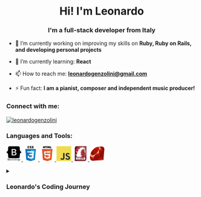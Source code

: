 <h1 align="center">Hi! I'm Leonardo</h1>
<h3 align="center">I'm a full-stack developer from Italy</h3>

- 🔭 I’m currently working on improving my skills on **Ruby, Ruby on Rails, and developing personal projects**

- 🌱 I’m currently learning: **React**

- 📫 How to reach me: **leonardogenzolini@gmail.com**

- ⚡ Fun fact: **I am a pianist, composer and independent music producer!**

<h3 align="left">Connect with me:</h3>
<p align="left">
<a href="https://linkedin.com/in/leonardogenzolini" target="blank"><img align="center" src="https://raw.githubusercontent.com/rahuldkjain/github-profile-readme-generator/master/src/images/icons/Social/linked-in-alt.svg" alt="leonardogenzolini" height="30" width="40" /></a>
</p>

<h3 align="left">Languages and Tools:</h3>
<p align="left"> <a href="https://getbootstrap.com" target="_blank" rel="noreferrer"> <img src="https://raw.githubusercontent.com/devicons/devicon/master/icons/bootstrap/bootstrap-plain-wordmark.svg" alt="bootstrap" width="40" height="40"/> </a> <a href="https://www.w3schools.com/css/" target="_blank" rel="noreferrer"> <img src="https://raw.githubusercontent.com/devicons/devicon/master/icons/css3/css3-original-wordmark.svg" alt="css3" width="40" height="40"/> </a> <a href="https://www.w3.org/html/" target="_blank" rel="noreferrer"> <img src="https://raw.githubusercontent.com/devicons/devicon/master/icons/html5/html5-original-wordmark.svg" alt="html5" width="40" height="40"/> </a> <a href="https://developer.mozilla.org/en-US/docs/Web/JavaScript" target="_blank" rel="noreferrer"> <img src="https://raw.githubusercontent.com/devicons/devicon/master/icons/javascript/javascript-original.svg" alt="javascript" width="40" height="40"/> </a> <a href="https://rubyonrails.org" target="_blank" rel="noreferrer"> <img src="https://raw.githubusercontent.com/devicons/devicon/master/icons/rails/rails-original-wordmark.svg" alt="rails" width="40" height="40"/> </a> <a href="https://www.ruby-lang.org/en/" target="_blank" rel="noreferrer"> <img src="https://raw.githubusercontent.com/devicons/devicon/master/icons/ruby/ruby-original.svg" alt="ruby" width="40" height="40"/> </a> </p>

<details>
 <summary><h3>Leonardo's Coding Journey</h3></summary>
  I started my coding journey shortly after graduating in 2020. Following my passion for programming, I took free online courses such as The Odin Project and freeCodeCamp to build my first web applications. This passion of mine eventually led me to enroll in Le Wagon Full-Stack bootcamp, a world-renowned program that offers immersive coding experiences for aspiring developers.
<br>
At Le Wagon, I was able to interact with professionals in the industry and learn from experienced instructors who provided me with valuable insights and guidance. Through the bootcamp, I gained hands-on experience in building complex applications and acquired a deep understanding of the software development process.
<br>
Since then, I have been focusing on building my portfolio and gaining more experience as a software developer, improving my skills not only on the languages and tools I already know, but learning new ones as well. I believe that now is the time to pursue this dream and take my skills to the next level.
